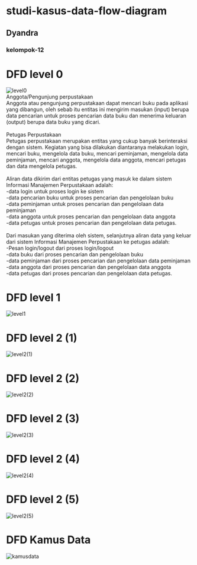 # studi-kasus-data-flow-diagram
## Dyandra
### kelompok-12

# DFD level 0
![level0](img/studi-kasus-DFD0.jpg) <br>
Anggota/Pengunjung perpustakaan<br>
Anggota atau pengunjung perpustakaan dapat mencari buku pada aplikasi yang dibangun, oleh sebab itu entitas ini mengirim masukan (input) berupa data pencarian untuk proses pencarian data buku dan menerima keluaran (output) berupa data buku yang dicari.
<br>
<br>
Petugas Perpustakaan<br>
Petugas perpustakaan merupakan entitas yang cukup banyak berinteraksi dengan sistem. Kegiatan yang bisa dilakukan diantaranya melakukan login, mencari buku, mengelola data buku, mencari peminjaman, mengelola data peminjaman, mencari anggota, mengelola data anggota, mencari petugas dan data mengelola petugas.
<br>
<br>
Aliran data dikirim dari entitas petugas yang masuk ke dalam sistem  Informasi Manajemen Perpustakaan adalah:<br>
-data login untuk proses login ke sistem<br>
-data pencarian buku untuk proses pencarian dan pengelolaan buku<br>
-data peminjaman untuk proses pencarian dan pengelolaan data peminjaman<br>
-data anggota untuk proses pencarian dan pengelolaan data anggota<br>
-data petugas untuk proses pencarian dan pengelolaan data petugas.
<br>
<br>
Dari masukan yang diterima oleh sistem, selanjutnya aliran data yang keluar dari sistem Informasi Manajemen Perpustakaan ke petugas adalah:<br>
-Pesan login/logout dari proses login/logout<br>
-data buku dari proses pencarian dan pengelolaan buku<br>
-data peminjaman dari proses pencarian dan pengelolaan data peminjaman<br>
-data anggota dari proses pencarian dan pengelolaan data anggota<br>
-data petugas dari proses pencarian dan pengelolaan data petugas.

# DFD level 1
![level1](img/studi-kasus-DFD1.jpg)
# DFD level 2 (1)
![level2(1)](img/dfd%20level%202%20(1).jpg)
# DFD level 2 (2)
![level2(2)](img/dfd%20level%202%20(2).jpg)
# DFD level 2 (3)
![level2(3)](img/dfd%20level%202%20(3).jpg)
# DFD level 2 (4)
![level2(4)](img/dfd%20level%202%20(4).jpg)
# DFD level 2 (5)
![level2(5)](img/dfd%20level%202%20(5).jpg)

# DFD Kamus Data
![kamusdata](img/kamus%20dataa.drawio.png)
